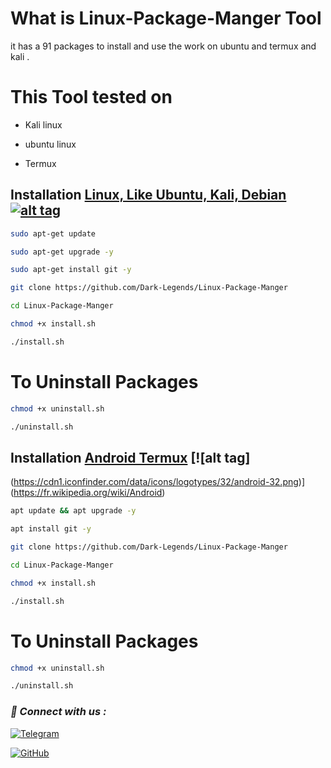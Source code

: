 # What is  Linux-Package-Manger Tool
it has a 91 packages to install and use the work on ubuntu and termux and kali .


# This Tool tested on

- Kali linux 

- ubuntu linux

- Termux

## Installation [Linux, Like Ubuntu, Kali, Debian ](https://wikipedia.org/wiki/Linux) [![alt tag](http://icons.iconarchive.com/icons/dakirby309/simply-styled/32/OS-Linux-icon.png)](https://fr.wikipedia.org/wiki/Linux)


```bash
sudo apt-get update
```
```bash
sudo apt-get upgrade -y
```

```bash
sudo apt-get install git -y
```

```bash
git clone https://github.com/Dark-Legends/Linux-Package-Manger
```

```bash
cd Linux-Package-Manger
```

```bash
chmod +x install.sh
```
```bash
./install.sh
```


# To Uninstall Packages 

```bash
chmod +x uninstall.sh
```

```bash
./uninstall.sh
```

## Installation [Android Termux](https://wikipedia.org/wiki/Android) [![alt tag]
(https://cdn1.iconfinder.com/data/icons/logotypes/32/android-32.png)](https://fr.wikipedia.org/wiki/Android)

```bash
apt update && apt upgrade -y
```
```bash
apt install git -y
```
```bash
git clone https://github.com/Dark-Legends/Linux-Package-Manger
```
```bash
cd Linux-Package-Manger
```
```bash
chmod +x install.sh
```
```bash
./install.sh
```


# To Uninstall Packages 

```bash
chmod +x uninstall.sh
```

```bash
./uninstall.sh
```
<h3><b><i>📡 Connect with us :</i></b></h3>

[![Telegram](https://img.shields.io/badge/Telegram-Channel-blue?style=flat-square&logo=telegram)](https://t.me/CyberDarkLegends)

[![GitHub](https://img.shields.io/badge/GitHub-Profile-black?style=flat-square&logo=github)](https://github.com/Dark-Legends)

